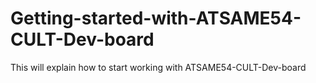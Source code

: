 # Getting-started-with-ATSAME54-CULT-Dev-board
This will explain how to start working with ATSAME54-CULT-Dev-board
